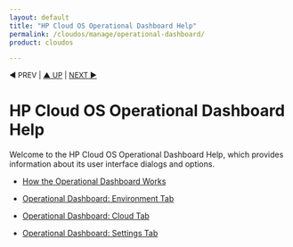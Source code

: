 ```yaml
---
layout: default
title: "HP Cloud OS Operational Dashboard Help"
permalink: /cloudos/manage/operational-dashboard/
product: cloudos

---
```



<a name="_top"> </a>

<script> 

function PageRefresh { 
onLoad="window.refresh"
}

PageRefresh();

</script>


<p style="font-size: small;"> &#9664; PREV</a> | <a href="/cloudos/">&#9650; UP</a> | <a href="/cloudos/manage/operational-dashboard/how-opdash-works/">NEXT &#9654;</a> </p>

# HP Cloud OS Operational Dashboard Help

Welcome to the HP Cloud OS Operational Dashboard Help, which provides information about its user interface dialogs and options.

* [How the Operational Dashboard Works](/cloudos/manage/operational-dashboard/how-opdash-works)

* [Operational Dashboard: Environment Tab](/cloudos/manage/operational-dashboard/environment-tab)

* [Operational Dashboard: Cloud Tab](/cloudos/manage/operational-dashboard/cloud-tab)

* [Operational Dashboard: Settings Tab](/cloudos/manage/operational-dashboard/settings-tab)

